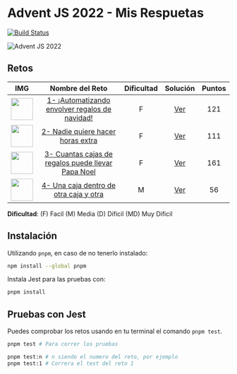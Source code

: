 # Advent JS 2022 - Mis Respuetas

[![Build Status](https://app.travis-ci.com/m4yk3ldev/adventjsDevSoluctions.svg?branch=main)](https://app.travis-ci.com/m4yk3ldev/adventjsDevSoluctions)

![Advent JS 2022](https://i.imgur.com/HUihoze.jpg)

## Retos

|                                       IMG                                       |                                       Nombre del Reto                                        | Dificultad |                                     Solución                                     | Puntos |
| :-----------------------------------------------------------------------------: | :------------------------------------------------------------------------------------------: | :--------: | :------------------------------------------------------------------------------: | :----: |
| <img src="https://adventjs.dev/challenges-2022/1.svg" width="50" height="50" /> |   [1- ¡Automatizando envolver regalos de navidad!](https://adventjs.dev/challenges/2022/1)   |     F      | [Ver](https://github.com/m4yk3ldev/adventjsDevSoluctions/blob/main/retos/1/1.js) |  121   |
| <img src="https://adventjs.dev/challenges-2022/2.svg" width="50" height="50" /> |         [2- Nadie quiere hacer horas extra](https://adventjs.dev/challenges/2022/2)          |     F      | [Ver](https://github.com/m4yk3ldev/adventjsDevSoluctions/blob/main/retos/2/2.js) |  111   |
| <img src="https://adventjs.dev/challenges-2022/3.svg" width="50" height="50" /> | [3- Cuantas cajas de regalos puede llevar Papa Noel](https://adventjs.dev/challenges/2022/3) |     F      | [Ver](https://github.com/m4yk3ldev/adventjsDevSoluctions/blob/main/retos/3/3.js) |  161   |
| <img src="https://adventjs.dev/challenges-2022/4.svg" width="50" height="50" /> |       [4- Una caja dentro de otra caja y otra](https://adventjs.dev/challenges/2022/4)       |     M      | [Ver](https://github.com/m4yk3ldev/adventjsDevSoluctions/blob/main/retos/4/4.js) |   56   |

**Dificultad**: (F) Facil (M) Media (D) Dificil (MD) Muy Dificil

## Instalación

Utilizando `pnpm`, en caso de no tenerlo instalado:

```bash
npm install --global pnpm
```

Instala Jest para las pruebas con:

```bash
pnpm install
```

## Pruebas con Jest

Puedes comprobar los retos usando en tu terminal el comando `pnpm test`.

```bash
pnpm test # Para correr los pruebas

pnpm test:n # n siendo el numero del reto, por ejemplo
pnpm test:1 # Correra el test del reto 1
```
